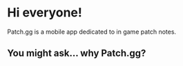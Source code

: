 # Hi everyone!

 <p> Patch.gg is a mobile app dedicated to in game patch notes.</p>
 <h2>You might ask... why Patch.gg?</h2>
